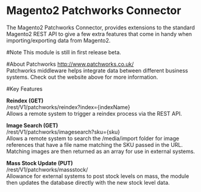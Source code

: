 # Magento2 Patchworks Connector

The Magento2 Patchworks Connector, provides extensions to the standard 
Magento2 REST API to give a few extra features that come in handy when
importing/exporting data from Magento2.

#Note
This module is still in first release beta.

#About Patchworks
http://www.patchworks.co.uk/<br />
Patchworks middleware helps integrate data between different business
systems. Check out the website above for more information.

#Key Features

<b>Reindex (GET)</b><br />
/rest/V1/patchworks/reindex?index={indexName}<br />
Allows a remote system to trigger a reindex process via the REST API.

<b>Image Search (GET)</b><br />
/rest/V1/patchworks/imagesearch?sku={sku}<br />
Allows a remote system to search the /media/import folder for image
references that have a file name matching the SKU passed in the URL. 
Matching images are then returned as an array for use in external systems.

<b>Mass Stock Update (PUT)</b><br />
/rest/V1/patchworks/massstock/<br />
Allowance for external systems to post stock levels on mass, the module
then updates the database directly with the new stock level data.